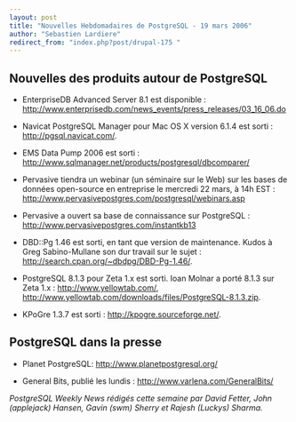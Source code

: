 ```yaml
---
layout: post
title: "Nouvelles Hebdomadaires de PostgreSQL - 19 mars 2006"
author: "Sebastien Lardiere"
redirect_from: "index.php?post/drupal-175 "
---
```




<h2>Nouvelles des produits autour de PostgreSQL</h2>

<ul>

<li>EnterpriseDB Advanced Server 8.1 est disponible : <a href="http://www.enterprisedb.com/news_events/press_releases/03_16_06.do">http://www.enterprisedb.com/news_events/press_releases/03_16_06.do</a>

</li>

<li>

Navicat PostgreSQL Manager pour Mac OS X version 6.1.4 est sorti : <a href="http://pgsql.navicat.com/">http://pgsql.navicat.com/</a>.

</li>

<li>EMS Data Pump 2006 est sorti : <a href="http://www.sqlmanager.net/products/postgresql/dbcomparer/">http://www.sqlmanager.net/products/postgresql/dbcomparer/</a>

</li>

<li>

Pervasive tiendra un webinar (un séminaire sur le Web) sur les bases de données open-source en entreprise le mercredi 22 mars, à 14h EST : <a href="http://www.pervasivepostgres.com/postgresql/webinars.asp">http://www.pervasivepostgres.com/postgresql/webinars.asp</a>

</li>

<li>

Pervasive a ouvert sa base de connaissance sur PostgreSQL : <a href="http://www.pervasivepostgres.com/instantkb13">http://www.pervasivepostgres.com/instantkb13</a>

</li>

<li>

DBD::Pg 1.46 est sorti, en tant que version de maintenance.  Kudos à Greg Sabino-Mullane son dur travail sur le sujet : <a href="http://search.cpan.org/%7Edbdpg/DBD-Pg-1.46/">http://search.cpan.org/~dbdpg/DBD-Pg-1.46/</a>.

</li>

<li>PostgreSQL 8.1.3 pour Zeta 1.x est sorti. Ioan Molnar a porté 8.1.3 sur Zeta 1.x : <a href="http://www.yellowtab.com/">http://www.yellowtab.com/</a>, <a href="http://www.yellowtab.com/downloads/files/PostgreSQL-8.1.3.zip">http://www.yellowtab.com/downloads/files/PostgreSQL-8.1.3.zip</a>.

</li>

<li>

KPoGre 1.3.7 est sorti : <a href="http://kpogre.sourceforge.net/">http://kpogre.sourceforge.net/</a>.

</li>

</ul>

<h2>PostgreSQL dans la presse</h2>

<ul>

<li>

Planet PostgreSQL: <a href="http://www.planetpostgresql.org/">http://www.planetpostgresql.org/</a>

</li>

<li>

General Bits, publié les lundis : <a href="http://www.varlena.com/GeneralBits/">http://www.varlena.com/GeneralBits/</a>

</li>

</ul>

<p><em>

PostgreSQL Weekly News rédigés cette semaine par David Fetter, John (applejack) Hansen, Gavin (swm) Sherry et Rajesh (Luckys) Sharma.

</em></p>